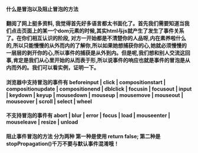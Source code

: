 #### 什么是冒泡以及阻止冒泡的方法

#### 翻阅了网上挺多资料, 我觉得首先好多语言都太书面化了。首先我们需要知道当我们点击页面上的某一个dom元素的时候,其实html与js就产生了发生了事件关系了。在你们相互认识的阶段, 对方一开始都是不清楚你的人品呀,内在素养啦什么的,所以只能慢慢的从外而内的了解你,所以如果她想捕获你的心,她就必须慢慢的一层层的剥开你的心,所以事件的捕获是从外到内。但是呢,我们想和别人交流这回事,肯定是我们从心里开始的从而表于形,所以说事件的响应也就是事件的冒泡是从内而外的。我们可以看实例，证明一下。

####  浏览器中支持冒泡的事件有 beforeinput | click | compositionstart | compositionupdate | compositionend | dblclick | focusin | focusout | input | keydown | keyup | mousedown | mouseup | mousemove | mouseout | mouseover | scroll | select | wheel


#### 不支持冒泡的事件有 abort | blur | error | focus | load | mouseenter | mouseleave | resize | unload

#### 阻止事件冒泡的方法 分为两种 第一种是使用 return false; 第二种是 stopPropagation()千万不要与默认事件混淆哦！